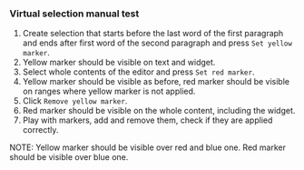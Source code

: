 ### Virtual selection manual test

1. Create selection that starts before the last word of the first paragraph and ends after first
word of the second paragraph and press `Set yellow marker`.
1. Yellow marker should be visible on text and widget.
1. Select whole contents of the editor and press `Set red marker`.
1. Yellow marker should be visible as before, red marker should be visible on ranges where yellow marker is not
applied.
1. Click `Remove yellow marker`.
1. Red marker should be visible on the whole content, including the widget.
1. Play with markers, add and remove them, check if they are applied correctly.

NOTE: Yellow marker should be visible over red and blue one. Red marker should be visible over blue one. 

